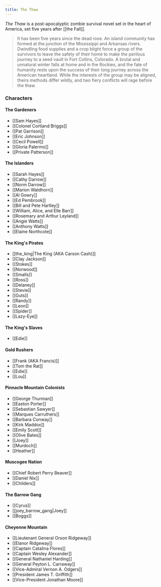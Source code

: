```yaml
---
title: The Thaw
---
```


_The Thaw_ is a post-apocalyptic zombie survival novel set in the heart of America, set five years after [[the Fall]].

> It has been five years since the dead rose. An island community has formed at the junction of the Mississippi and Arkansas rivers. Dwindling food supplies and a crop blight force a group of the survivors to leave the safety of their home to make the perilous journey to a seed vault in Fort Collins, Colorado. A brutal and unnatural winter falls at home and in the Rockies, and the fate of humanity rests upon the success of their long journey across the American heartland. While the interests of the group may be aligned, theirs methods differ wildly, and two fiery conflicts will rage before the thaw.

### Characters

#### The Gardeners

* [[Sam Hayes]]
* [[Colonel Cortland Briggs]]
* [[Pat Garrison]]
* [[Eric Johnson]]
* [[Cecil Powell]]
* [[Gloria Palermo]]
* [[Private Patterson]]

#### The Islanders

* [[Sarah Hayes]]
* [[Cathy Darrow]]
* [[Norm Darrow]]
* [[Marion Waldhorn]]
* [[Al Gowry]]
* [[Ed Pembrook]]
* [[Bill and Pete Hartley]]
* [[William, Alice, and Elle Barr]]
* [[Rosemary and Arthur Leyland]]
* [[Angie Watts]]
* [[Anthony Watts]]
* [[Elaine Northcote]]

#### The King's Pirates

* [[the_king|The King (AKA Carson Cash)]]
* [[Clay Jackson]]
* [[Stokes]]
* [[Norwood]]
* [[Smalls]]
* [[Ross]]
* [[Delaney]]
* [[Stevie]]
* [[Guts]]
* [[Randy]]
* [[Leon]]
* [[Spider]]
* [[Lazy-Eye]]

#### The King's Slaves

* [[Edie]]

#### Gold Rushers

* [[Frank (AKA Francis)]]
* [[Tom the Rat]]
* [[Edie]]
* [[Lou]]

#### Pinnacle Mountain Colonists

* [[George Thurman]]
* [[Easton Porter]]
* [[Sebastian Sawyer]]
* [[Marques Carruthers]]
* [[Barbara Conway]]
* [[Kirk Maddox]]
* [[Emily Scott]]
* [[Olive Bates]]
* [[Joey]]
* [[Murdoch]]
* [[Heather]]

#### Muscogee Nation

* [[Chief Robert Perry Beaver]]
* [[Daniel Nix]]
* [[Childers]]

#### The Barrow Gang

* [[Cyrus]]
* [[joey_barrow_gang|Joey]]
* [[Boggs]]

#### Cheyenne Mountain

* [[Lieutenant General Orson Ridgeway]]
* [[Elanor Ridgeway]]
* [[Captain Catalina Flores]]
* [[Captain Wesley Alexander]]
* [[General Nathaniel Harding]]
* [[General Peyton L. Carraway]]
* [[Vice-Admiral Vernon A. Odgers]]
* [[President James T. Griffith]]
* [[Vice-President Jonathan Moore]]
